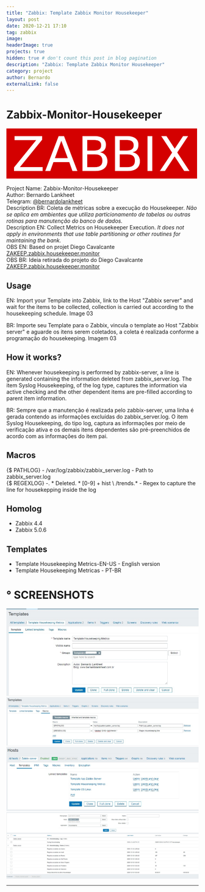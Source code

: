```yaml
---
title: "Zabbix: Template Zabbix Monitor Housekeeper"
layout: post
date: 2020-12-21 17:10
tag: zabbix
image: 
headerImage: true
projects: true
hidden: true # don't count this post in blog pagination
description: "Zabbix: Template Zabbix Monitor Housekeeper"
category: project
author: Bernardo
externalLink: false
---
```


# Zabbix-Monitor-Housekeeper
![Logo](https://github.com/bernardolankheet/Zabbix-Monitor-Housekeeper/blob/main/img/zabbix_logo.png?raw=true)

Project Name: Zabbix-Monitor-Housekeeper\
Author: Bernardo Lankheet\
Telegram: [@bernardolankheet](https://t.me/bernardolankheet)\
Description BR: Coleta de métricas sobre a execução do Housekeeper. *Não se aplica em ambientes que utiliza particionamento de tabelas ou outras rotinas para manutenção do banco de dados.*\
Description EN: Collect Metrics on Housekeeper Execution. *It does not apply in environments that use table partitioning or other routines for maintaining the bank.*\
OBS EN: Based on projet Diego Cavalcante [ZAKEEP.zabbix.housekeeper.monitor](https://github.com/suportecavalcante/zabbix.templates/tree/master/linux/ZAKEEP.zabbix.housekeeper.monitor)\
OBS BR: Ideia retirada do projeto do Diego Cavalcante [ZAKEEP.zabbix.housekeeper.monitor](https://github.com/suportecavalcante/zabbix.templates/tree/master/linux/ZAKEEP.zabbix.housekeeper.monitor)

## Usage
EN: Import your Template into Zabbix, link to the Host "Zabbix server" and wait for the items to be collected, collection is carried out according to the housekeeping schedule. Image 03

BR: Importe seu Template para o Zabbix, vincula o template ao Host "Zabbix server" e aguarde os itens serem coletados, a coleta é realizada conforme a programação do housekeeping. Imagem 03

## How it works?
EN: Whenever housekeeping is performed by zabbix-server, a line is generated containing the information deleted from zabbix_server.log. The item Syslog Housekeeping, of the log type, captures the information via active checking and the other dependent items are pre-filled according to parent item information.

BR: Sempre que a manutenção é realizada pelo zabbix-server, uma linha é gerada contendo as informações excluídas do zabbix_server.log. O item Syslog Housekeeping, do tipo log, captura as informações por meio de verificação ativa e os demais itens dependentes são pré-preenchidos de acordo com as informações do item pai.

## Macros
{$ PATHLOG} - /var/log/zabbix/zabbix_server.log - Path to zabbix_server.log\
{$ REGEXLOG} -. * Deleted. * [0-9] + hist \ /trends.* - Regex to capture the line for housekepping inside the log

## Homolog
* Zabbix 4.4
* Zabbix 5.0.6

## Templates
* Template Housekeeping Metrics-EN-US - English version
* Template Housekeeping Metricas - PT-BR

# ° SCREENSHOTS

![Grafico1](https://github.com/bernardolankheet/Zabbix-Monitor-Housekeeper/blob/main/img/01.jpg?raw=true)
![Grafico2](https://github.com/bernardolankheet/Zabbix-Monitor-Housekeeper/blob/main/img/02.jpg?raw=true)
![Grafico3](https://github.com/bernardolankheet/Zabbix-Monitor-Housekeeper/blob/main/img/03.jpg?raw=true)
![Grafico4](https://github.com/bernardolankheet/Zabbix-Monitor-Housekeeper/blob/main/img/04.jpg?raw=true)


---